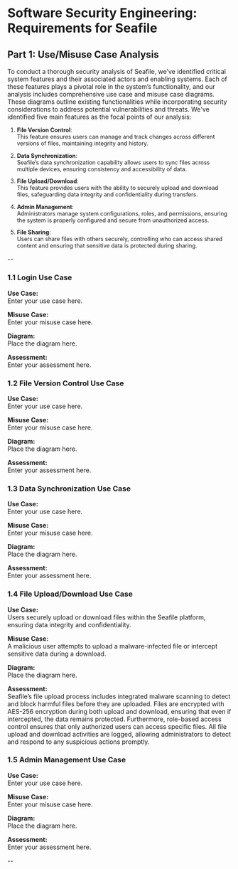 # **Software Security Engineering: Requirements for Seafile**

## **Part 1: Use/Misuse Case Analysis**

To conduct a thorough security analysis of Seafile, we’ve identified critical system features and their associated actors and enabling systems. Each of these features plays a pivotal role in the system’s functionality, and our analysis includes comprehensive use case and misuse case diagrams. These diagrams outline existing functionalities while incorporating security considerations to address potential vulnerabilities and threats. We've identified five main features as the focal points of our analysis:

<span style="font-size: 90%">

1. **File Version Control**:  
   This feature ensures users can manage and track changes across different versions of files, maintaining integrity and history.
   
2. **Data Synchronization**:  
   Seafile’s data synchronization capability allows users to sync files across multiple devices, ensuring consistency and accessibility of data.

3. **File Upload/Download**:  
   This feature provides users with the ability to securely upload and download files, safeguarding data integrity and confidentiality during transfers.

4. **Admin Management**:  
   Administrators manage system configurations, roles, and permissions, ensuring the system is properly configured and secure from unauthorized access.

5. **File Sharing**:  
   Users can share files with others securely, controlling who can access shared content and ensuring that sensitive data is protected during sharing.

</span>

--

### **1.1 Login Use Case**

**Use Case:**  
Enter your use case here.

**Misuse Case:**  
Enter your misuse case here.

**Diagram:**  
Place the diagram here.

**Assessment:**  
Enter your assessment here.



### **1.2 File Version Control Use Case**

**Use Case:**  
Enter your use case here.

**Misuse Case:**  
Enter your misuse case here.

**Diagram:**  
Place the diagram here.

**Assessment:**  
Enter your assessment here.



### **1.3 Data Synchronization Use Case**

**Use Case:**  
Enter your use case here.

**Misuse Case:**  
Enter your misuse case here.

**Diagram:**  
Place the diagram here.

**Assessment:**  
Enter your assessment here.



### **1.4 File Upload/Download Use Case**

**Use Case:**  
Users securely upload or download files within the Seafile platform, ensuring data integrity and confidentiality.

**Misuse Case:**  
A malicious user attempts to upload a malware-infected file or intercept sensitive data during a download.

**Diagram:**  
Place the diagram here.

**Assessment:**  
Seafile’s file upload process includes integrated malware scanning to detect and block harmful files before they are uploaded. Files are encrypted with AES-256 encryption during both upload and download, ensuring that even if intercepted, the data remains protected. Furthermore, role-based access control ensures that only authorized users can access specific files. All file upload and download activities are logged, allowing administrators to detect and respond to any suspicious actions promptly.



### **1.5 Admin Management Use Case**

**Use Case:**  
Enter your use case here.

**Misuse Case:**  
Enter your misuse case here.

**Diagram:**  
Place the diagram here.

**Assessment:**  
Enter your assessment here.

--
